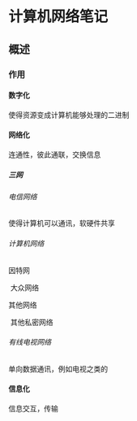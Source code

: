 # 计算机网络笔记

## 概述

### 作用

#### 数字化

使得资源变成计算机能够处理的二进制

#### 网络化

连通性，彼此通联，交换信息

##### 三网

###### 电信网络

使得计算机可以通讯，软硬件共享

###### 计算机网络

因特网

​	大众网络

其他网络

​	其他私密网络

###### 有线电视网络

单向数据通讯，例如电视之类的

#### 信息化

信息交互，传输